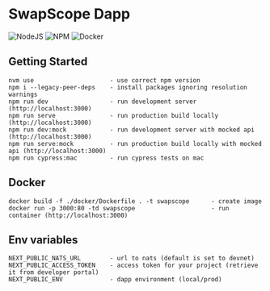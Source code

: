 # SwapScope Dapp
![NodeJS](https://img.shields.io/badge/node.js-6DA55F?style=for-the-badge&logo=node.js&logoColor=white)
![NPM](https://img.shields.io/badge/NPM-%23CB3837.svg?style=for-the-badge&logo=npm&logoColor=white)
![Docker](https://img.shields.io/badge/docker-%230db7ed.svg?style=for-the-badge&logo=docker&logoColor=white)

## Getting Started

```
nvm use                     - use correct npm version
npm i --legacy-peer-deps    - install packages ignoring resolution warnings 
npm run dev                 - run development server (http://localhost:3000)
npm run serve               - run production build locally (http://localhost:3000)
npm run dev:mock            - run development server with mocked api (http://localhost:3000)
npm run serve:mock          - run production build locally with mocked api (http://localhost:3000)
npm run cypress:mac         - run cypress tests on mac
```

## Docker

```
docker build -f ./docker/Dockerfile . -t swapscope      - create image
docker run -p 3000:80 -td swapscope                     - run container (http://localhost:3000)
```
   
## Env variables

```
NEXT_PUBLIC_NATS_URL        - url to nats (default is set to devnet)
NEXT_PUBLIC_ACCESS_TOKEN    - access token for your project (retrieve it from developer portal)
NEXT_PUBLIC_ENV             - dapp environment (local/prod)
```
